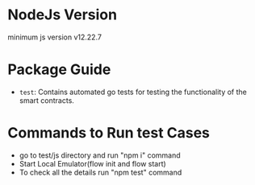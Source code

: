 
# NodeJs Version
minimum js version v12.22.7

# Package Guide
- `test`: Contains automated go tests for testing the functionality
of the smart contracts.

# Commands to Run test Cases

- go to test/js directory and run "npm i" command
- Start Local Emulator(flow init and flow start)
- To check all the details run "npm test" command
